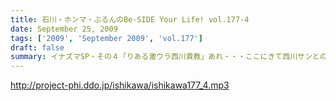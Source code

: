 ```yaml
---
title: 石川・ホンマ・ぶるんのBe-SIDE Your Life! vol.177-4
date: September 25, 2009
tags: ['2009', 'September 2009', 'vol.177']
draft: false
summary: イナズマSP・その４「りある激ウラ西川貴教」あれ・・・ここにきて西川サンとのお話をイチバン長くしちゃったりしているわけです。いわゆる裏話的な・・・多少、反省と愚痴も有りです。NAMAE
---
```


http://project-phi.ddo.jp/ishikawa/ishikawa177_4.mp3
